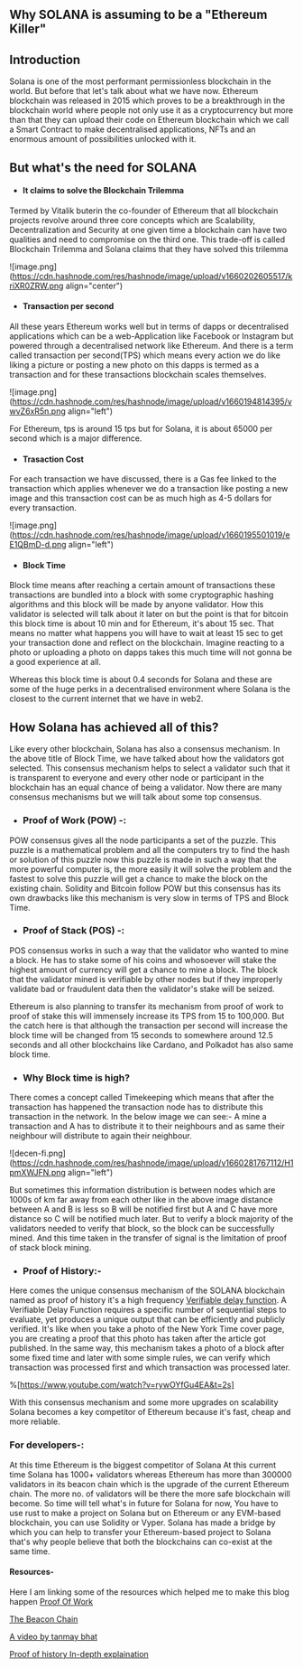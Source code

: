 ## Why SOLANA is assuming to be a "Ethereum Killer"

## Introduction
Solana is one of the most performant permissionless blockchain in the world. But before that let's talk about what we have now. Ethereum blockchain was released in 2015  which proves to be a breakthrough in the blockchain world where people not only use it as a cryptocurrency but more than that they can upload their code on Ethereum blockchain which we call a Smart Contract to make decentralised applications, NFTs and an enormous amount of possibilities unlocked with it.


## But what's the need for SOLANA

- ####   It claims to solve the Blockchain Trilemma
Termed by Vitalik buterin the co-founder of Ethereum that all blockchain projects revolve around three core concepts which are Scalability, Decentralization and Security at one given time a blockchain can have two qualities and need to compromise on the third one.
This trade-off is called Blockchain Trilemma and Solana claims that they have solved this trilemma 


![image.png](https://cdn.hashnode.com/res/hashnode/image/upload/v1660202605517/kriXR0ZRW.png align="center")
 
- <h4> Transaction per second  </h4>

All these years Ethereum works well but in terms of dapps or decentralised applications which can be a web-Application like Facebook or Instagram but powered through a decentralised network like Ethereum. And there is a term called transaction per second(TPS) which means every action we do like liking a picture or posting a new photo on this dapps is termed as a transaction and for these transactions blockchain scales themselves.


![image.png](https://cdn.hashnode.com/res/hashnode/image/upload/v1660194814395/vwvZ6xR5n.png align="left")

For Ethereum, tps is around 15 tps but for Solana, it is about 65000 per second which is a major difference.

- <h4>Trasaction Cost</h4>

For each transaction we have discussed, there is a Gas fee linked to the transaction which applies whenever we do a transaction like posting a new image and this transaction cost can be as much high as 4-5 dollars for every transaction.


![image.png](https://cdn.hashnode.com/res/hashnode/image/upload/v1660195501019/eE1QBmD-d.png align="left")

- <h4> <li>Block Time </li></h4>

Block time means after reaching a certain amount of transactions these transactions are bundled into a block with some cryptographic hashing algorithms and this block will be made by anyone validator. How this validator is selected will talk about it later on but the point is that for bitcoin this block time is about 10 min and for Ethereum, it's about 15 sec. That means no matter what happens you will have to wait at least 15 sec to get your transaction done and reflect on the blockchain. Imagine reacting to a photo or uploading a photo on dapps takes this much time will not gonna be a good experience at all.

Whereas this block time is about 0.4 seconds for Solana and these are some of the huge perks in a decentralised environment where Solana is the closest to the current internet that we have in web2.


##  How Solana has achieved all of this? 

Like every other blockchain, Solana has also a consensus mechanism. In the above title of Block Time, we have talked about how the validators got selected. This consensus mechanism helps to select a validator such that it is transparent to everyone and every other node or participant in the blockchain has an equal chance of being a validator. Now there are many consensus mechanisms but we will talk about some top consensus.

- ###  Proof of Work (POW) -: 
POW consensus gives all the node participants a set of the puzzle. This puzzle is a mathematical problem and all the computers try to find the hash or solution of this puzzle now this puzzle is made in such a way that the more powerful computer is, the more easily it will solve the problem and the fastest to solve this puzzle will get a chance to make the block on the existing chain. Solidity and Bitcoin follow POW but this consensus has its own drawbacks like this mechanism is very slow in terms of TPS and Block Time. 

- ###   Proof of Stack (POS) -: 
POS consensus works in such a way that the validator who wanted to mine a block. He has to stake some of his coins and whosoever will stake the highest amount of currency will get a chance to mine a block. The block that the validator mined is verifiable by other nodes but if they improperly validate bad or fraudulent data then the validator's stake will be seized. 

Ethereum is also planning to transfer its mechanism from proof of work to proof of stake this will immensely increase its TPS from 15 to 100,000. But the catch here is that although the transaction per second will increase the block time will be changed from 15 seconds to somewhere around 12.5 seconds and all other blockchains like Cardano, and Polkadot has also same block time.


- ###  Why Block time is high? 

There comes a concept called Timekeeping which means that after the transaction has happened the transaction node has to distribute this transaction in the network. In the below image we can see:- A mine a transaction and A has to distribute it to their neighbours and as same their neighbour will distribute to again their neighbour.

![decen-fi.png](https://cdn.hashnode.com/res/hashnode/image/upload/v1660281767112/H1pmXWJFN.png align="left")


But sometimes this information distribution is between nodes which are 1000s of km far away from each other like in the above image distance between A and B is less so B will be notified first but A and C have more distance so C will be notified much later. But to verify a block majority of the validators needed to verify that block, so the block can be successfully mined. And this time taken in the transfer of signal is the limitation of proof of stack block mining.

- ### Proof of History:-

Here comes the unique consensus mechanism of the SOLANA blockchain named as proof of history it's a high frequency [Verifiable delay function]( https://www.youtube.com/watch?v=qUoagL7OZ1k). A Verifiable Delay Function requires a specific number of sequential steps to evaluate, yet produces a unique output that can be efficiently and publicly verified. It's like when you take a photo of the New York Time cover page, you are creating a proof that this photo has taken after the article got published. In the same way, this mechanism takes a photo of a block after some fixed time and later with some simple rules, we can verify which transaction was processed first and which transaction was processed later. 

%[https://www.youtube.com/watch?v=rywOYfGu4EA&t=2s]


With this consensus mechanism and some more upgrades on scalability Solana becomes a key competitor of Ethereum because it's fast, cheap and more reliable.

### For developers-:
At this time Ethereum is the biggest competitor of Solana At this current time Solana has 1000+ validators whereas Ethereum has more than 300000 validators in its beacon chain which is the upgrade of the current Ethereum chain. The more no. of validators will be there the more safe blockchain will become. So time will tell what's in future for Solana for now, You have to use rust to make a project on Solana but on Ethereum or any EVM-based blockchain, you can use Solidity or Vyper. Solana has made a bridge by which you can help to transfer your Ethereum-based project to Solana that's why people believe that both the blockchains can co-exist at the same time.


#### Resources-
Here I am linking some of the resources which helped me to make this blog happen
[Proof Of Work](https://ethereum.org/en/developers/docs/consensus-mechanisms/pow/)

[The Beacon Chain](https://ethereum.org/en/upgrades/beacon-chain/)

[A video by tanmay bhat](https://www.youtube.com/watch?v=_ivdpGSloaY)

[Proof of history In-depth explaination](https://medium.com/solana-labs/proof-of-history-a-clock-for-blockchain-cf47a61a9274)